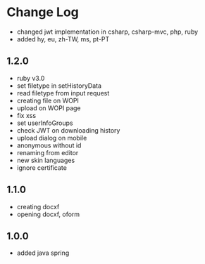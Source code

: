 # Change Log

- changed jwt implementation in csharp, csharp-mvc, php, ruby
- added hy, eu, zh-TW, ms, pt-PT

## 1.2.0
- ruby v3.0
- set filetype in setHistoryData
- read filetype from input request
- creating file on WOPI
- upload on WOPI page
- fix xss
- set userInfoGroups
- check JWT on downloading history
- upload dialog on mobile
- anonymous without id
- renaming from editor
- new skin languages
- ignore certificate

## 1.1.0
- creating docxf
- opening docxf, oform


## 1.0.0
- added java spring